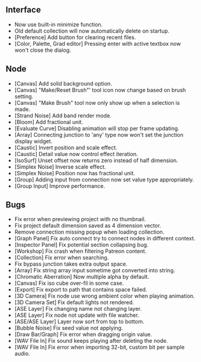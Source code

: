 ## Interface
- Now use built-in minimize function.
- Old default collection will now automatically delete on startup.
- [Preference] Add button for clearing recent files.
- [Color, Palette, Grad editor] Pressing enter with active textbox now won't close the dialog.

## Node
- [Canvas] Add solid background option.
- [Canvas] "Make/Reset Brush"' tool icon now change based on brush setting.
- [Canvas] "Make Brush" tool now only show up when a selection is made.
- [Strand Noise] Add band render mode.
- [Bloom] Add fractional unit.
- [Evaluate Curve] Disabling animation will stop per frame updating.
- [Array] Connecting junction to 'any' type now won't set the junction display widget.
- [Caustic] Invert position and scale effect.
- [Caustic] Detail value now control effect iteration.
- [IsoSurf] Unset offset now returns zero instead of half dimension.
- [Simplex Noise] Inverse scale effect.
- [Simplex Noise] Position now has fractional unit.
- [Group] Adding input from connection now set value type appropriately.
- [Group Input] Improve performance. 

## Bugs
- Fix error when previewing project with no thumbnail.
- Fix project default dimension saved as 4 dimension vector.
- Remove connection missing popup when loading collection.
- [Graph Panel] Fix auto connect try to connect nodes in different context.
- [Inspector Panel] Fix potential section collapsing bug.
- [Workshop] Fix crash when filtering Patreon content.
- [Collection] Fix error when searching.
- Fix bypass junction takes extra output space.
- [Array] Fix string array input sometime got converted into string.
- [Chromatic Aberration] Now multiple alpha by default.
- [Canvas] Fix iso cube over-fil in some case.
- [Export] Fix export to path that contains space failed.
- [3D Camera] Fix node use wrong ambient color when playing animation.
- [3D Camera Set] Fix default lights not rendered.
- [ASE Layer] Fix changing name not changing layer.
- [ASE Layer] Fix node not update with file watcher.
- [ASE/ASE Layer] Layer now sort from top to bottom.
- [Bubble Noise] Fix seed value not applying.
- [Draw Bar/Graph] Fix error when dragging origin value.
- [WAV File In] Fix sound keeps playing after deleting the node.
- [WAV File In] Fix error when importing 32-bit, custom bit per sample audio.

